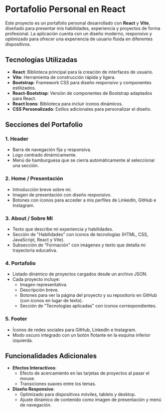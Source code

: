 # Portafolio Personal en React

Este proyecto es un portafolio personal desarrollado con **React** y **Vite**, diseñado para presentar mis habilidades, experiencia y proyectos de forma profesional. La aplicación cuenta con un diseño moderno, responsivo y optimizado para ofrecer una experiencia de usuario fluida en diferentes dispositivos.

## Tecnologías Utilizadas

- **React**: Biblioteca principal para la creación de interfaces de usuario.
- **Vite**: Herramienta de construcción rápida y ligera.
- **Bootstrap**: Framework CSS para diseño responsivo y componentes estilizados.
- **React-Bootstrap**: Versión de componentes de Bootstrap adaptados para React.
- **React Icons**: Biblioteca para incluir íconos dinámicos.
- **CSS Personalizado**: Estilos adicionales para personalizar el diseño.

## Secciones del Portafolio

### 1. **Header**
- Barra de navegación fija y responsiva.
- Logo centrado dinámicamente.
- Menú de hamburguesa que se cierra automáticamente al seleccionar una sección.

### 2. **Home / Presentación**
- Introducción breve sobre mí.
- Imagen de presentación con diseño responsivo.
- Botones con íconos para acceder a mis perfiles de LinkedIn, GitHub e Instagram.

### 3. **About / Sobre Mí**
- Texto que describe mi experiencia y habilidades.
- Sección de "Habilidades" con íconos de tecnologías (HTML, CSS, JavaScript, React y Vite).
- Subsección de "Formación" con imágenes y texto que detalla mi trayectoria educativa.

### 4. **Portafolio**
- Listado dinámico de proyectos cargados desde un archivo JSON.
- Cada proyecto incluye:
  - Imagen representativa.
  - Descripción breve.
  - Botones para ver la página del proyecto y su repositorio en GitHub (con íconos en lugar de texto).
  - Sección de "Tecnologías aplicadas" con íconos correspondientes.

### 5. **Footer**
- Íconos de redes sociales para GitHub, LinkedIn e Instagram.
- Modo oscuro integrado con un botón flotante en la esquina inferior izquierda.

## Funcionalidades Adicionales

- **Efectos Interactivos**: 
  - Efecto de acercamiento en las tarjetas de proyectos al pasar el mouse.
  - Transiciones suaves entre los temas.
- **Diseño Responsivo**:
  - Optimizado para dispositivos móviles, tablets y desktop.
  - Ajuste dinámico de contenido como imagen de presentación y menú de navegación.

